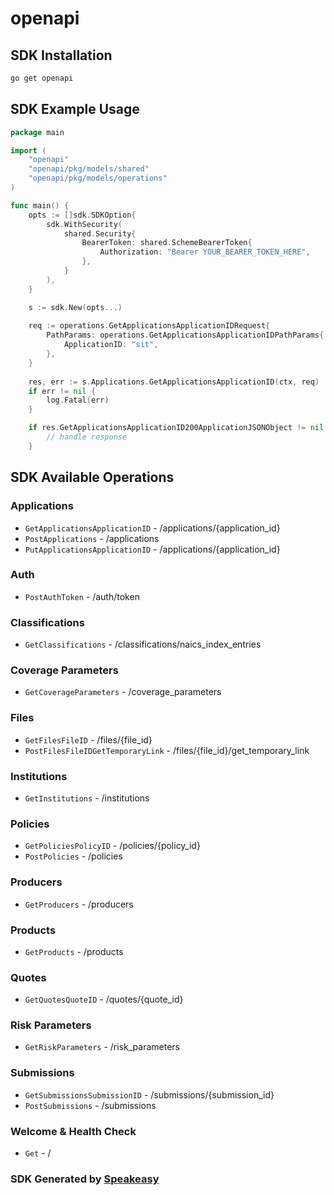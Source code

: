 # openapi

<!-- Start SDK Installation -->
## SDK Installation

```bash
go get openapi
```
<!-- End SDK Installation -->

## SDK Example Usage
<!-- Start SDK Example Usage -->
```go
package main

import (
    "openapi"
    "openapi/pkg/models/shared"
    "openapi/pkg/models/operations"
)

func main() {
    opts := []sdk.SDKOption{
        sdk.WithSecurity(
            shared.Security{
                BearerToken: shared.SchemeBearerToken{
                    Authorization: "Bearer YOUR_BEARER_TOKEN_HERE",
                },
            }
        ),
    }

    s := sdk.New(opts...)
    
    req := operations.GetApplicationsApplicationIDRequest{
        PathParams: operations.GetApplicationsApplicationIDPathParams{
            ApplicationID: "sit",
        },
    }
    
    res, err := s.Applications.GetApplicationsApplicationID(ctx, req)
    if err != nil {
        log.Fatal(err)
    }

    if res.GetApplicationsApplicationID200ApplicationJSONObject != nil {
        // handle response
    }
```
<!-- End SDK Example Usage -->

<!-- Start SDK Available Operations -->
## SDK Available Operations

### Applications

* `GetApplicationsApplicationID` - /applications/{application_id}
* `PostApplications` - /applications
* `PutApplicationsApplicationID` - /applications/{application_id}

### Auth

* `PostAuthToken` - /auth/token

### Classifications

* `GetClassifications` - /classifications/naics_index_entries

### Coverage Parameters

* `GetCoverageParameters` - /coverage_parameters

### Files

* `GetFilesFileID` - /files/{file_id}
* `PostFilesFileIDGetTemporaryLink` - /files/{file_id}/get_temporary_link

### Institutions

* `GetInstitutions` - /institutions

### Policies

* `GetPoliciesPolicyID` - /policies/{policy_id}
* `PostPolicies` - /policies

### Producers

* `GetProducers` - /producers

### Products

* `GetProducts` - /products

### Quotes

* `GetQuotesQuoteID` - /quotes/{quote_id}

### Risk Parameters

* `GetRiskParameters` - /risk_parameters

### Submissions

* `GetSubmissionsSubmissionID` - /submissions/{submission_id}
* `PostSubmissions` - /submissions

### Welcome & Health Check

* `Get` - /

<!-- End SDK Available Operations -->

### SDK Generated by [Speakeasy](https://docs.speakeasyapi.dev/docs/using-speakeasy/client-sdks)
